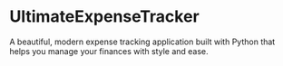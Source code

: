 # UltimateExpenseTracker
A beautiful, modern expense tracking application built with Python that helps you manage your finances with style and ease.
